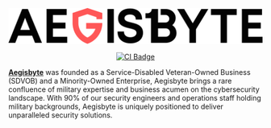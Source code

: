 <p align="center">
  <img src="https://raw.githubusercontent.com/aegisbyte/aegisbyte/01db3c8b0405e872ffa512c4ba2996e47bc53173/logo/AEGISBYTE-logo.png" alt="Aegisbyte logo" width="750"/>
</p>
<p align="center">
  <a href="https://github.com/dbt-labs/dbt-core/actions/workflows/main.yml">
    <img src="https://github.com/dbt-labs/dbt-core/actions/workflows/main.yml/badge.svg?event=push" alt="CI Badge"/>
  </a>
</p>

**[Aegisbyte](https://www.aegisbyte.com/)** was founded as a Service-Disabled Veteran-Owned Business (SDVOB) and a Minority-Owned Enterprise, Aegisbyte brings a rare confluence of military expertise and business acumen on the cybersecurity landscape. With 90% of our security engineers and operations staff holding military backgrounds, Aegisbyte is uniquely positioned to deliver unparalleled security solutions.
